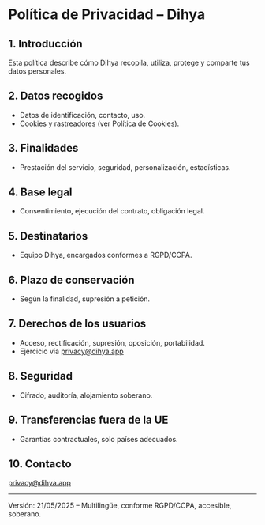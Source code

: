 # Política de Privacidad – Dihya

## 1. Introducción
Esta política describe cómo Dihya recopila, utiliza, protege y comparte tus datos personales.

## 2. Datos recogidos
- Datos de identificación, contacto, uso.
- Cookies y rastreadores (ver Política de Cookies).

## 3. Finalidades
- Prestación del servicio, seguridad, personalización, estadísticas.

## 4. Base legal
- Consentimiento, ejecución del contrato, obligación legal.

## 5. Destinatarios
- Equipo Dihya, encargados conformes a RGPD/CCPA.

## 6. Plazo de conservación
- Según la finalidad, supresión a petición.

## 7. Derechos de los usuarios
- Acceso, rectificación, supresión, oposición, portabilidad.
- Ejercicio vía privacy@dihya.app

## 8. Seguridad
- Cifrado, auditoría, alojamiento soberano.

## 9. Transferencias fuera de la UE
- Garantías contractuales, solo países adecuados.

## 10. Contacto
privacy@dihya.app

---
Versión: 21/05/2025 – Multilingüe, conforme RGPD/CCPA, accesible, soberano.
